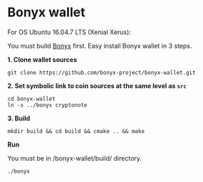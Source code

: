 # Bonyx wallet

For OS Ubuntu 16.04.7 LTS (Xenial Xerus):

You must build [Bonyx](https://github.com/bonyx-project/bonyx/) first.
Easy install Bonyx wallet in 3 steps.

**1. Clone wallet sources**

```
git clone https://github.com/bonyx-project/bonyx-wallet.git
```

**2. Set symbolic link to coin sources at the same level as `src`**

```
cd bonyx-wallet
ln -s ../bonyx cryptonote
```

**3. Build**

```
mkdir build && cd build && cmake .. && make
```


**Run**

You must be in /bonyx-wallet/build/ directory.

```
./bonyx
```

